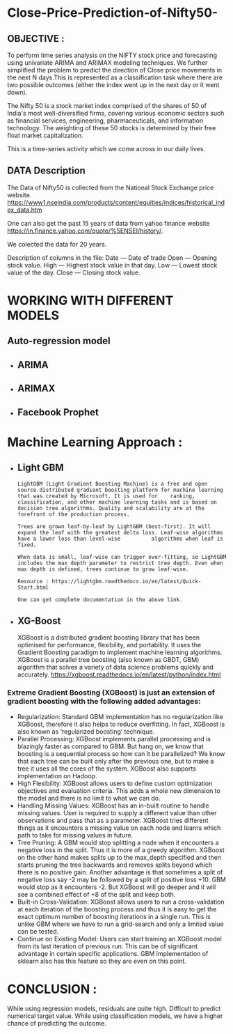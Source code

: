 # Close-Price-Prediction-of-Nifty50-
 


## OBJECTIVE : 

To perform time series analysis on the NIFTY stock price and forecasting using univariate ARIMA and ARIMAX modeling techniques. 
We further simplified the problem  to  predict the direction of Close price  movements in the next N days.This is represented as a classification task where there are two possible outcomes (either the index went up in the next day or it went down).
 
The Nifty 50 is a stock market index comprised of the shares of 50 of India's most well-diversified firms, covering various economic sectors such as financial services, engineering, pharmaceuticals, and information technology. The weighting of these 50 stocks is determined by their free float market capitalization.

This is a time-series activity which we come across in our daily lives.










## DATA Description

The Data of Nifty50 is collected from the National Stock Exchange price website. https://www1.nseindia.com/products/content/equities/indices/historical_index_data.htm 

One can also get the past 15 years of data from yahoo finance website https://in.finance.yahoo.com/quote/%5ENSEI/history/. 

We colected the data for 20 years.

Description of columns in the file:
Date — Date of trade
Open — Opening stock value.
High — Highest stock value in that day.
Low — Lowest stock value of the day.
Close — Closing stock value.


# WORKING WITH DIFFERENT MODELS

## Auto-regression model
* ## ARIMA 
* ## ARIMAX
* ## Facebook Prophet









# Machine Learning Approach :
*  ## Light GBM

       LightGBM (Light Gradient Boosting Machine) is a free and open source distributed gradient boosting platform for machine learning that was created by Microsoft. It is used for    ranking, classification, and other machine learning tasks and is based on decision tree algorithms. Quality and scalability are at the forefront of the production process.

       Trees are grown leaf-by-leaf by LightGBM (best-first). It will expand the leaf with the greatest delta loss. Leaf-wise algorithms have a lower loss than level-wise          algorithms when leaf is fixed.

       When data is small, leaf-wise can trigger over-fitting, so LightGBM includes the max depth parameter to restrict tree depth. Even when max depth is defined, trees continue to grow leaf-wise.

       Resource : https://lightgbm.readthedocs.io/en/latest/Quick-Start.html 
       
       One can get complete documentation in the above link.



* ## XG-Boost 
     XGBoost is a distributed gradient boosting library that has been optimised for performance, flexibility, and portability. It uses the Gradient Boosting paradigm to implement machine learning algorithms. XGBoost is a parallel tree boosting (also known as GBDT, GBM) algorithm that solves a variety of data science problems quickly and accurately.
https://xgboost.readthedocs.io/en/latest/python/index.html


### Extreme Gradient Boosting (XGBoost) is just an extension of gradient boosting with the following added advantages:
* Regularization: Standard GBM implementation has no regularization like XGBoost, therefore it also helps to reduce overfitting. In fact, XGBoost is also known as ‘regularized boosting‘ technique.
* Parallel Processing: XGBoost implements parallel processing and is blazingly faster as compared to GBM. But hang on, we know that boosting is a sequential process so how can it be parallelized? We know that each tree can be built only after the previous one, but to make a tree it uses all the cores of the system. XGBoost also supports implementation on Hadoop.
* High Flexibility: XGBoost allows users to define custom optimization objectives and evaluation criteria. This adds a whole new dimension to the model and there is no limit to what we can do.
* Handling Missing Values: XGBoost has an in-built routine to handle missing values. User is required to supply a different value than other observations and pass that as a parameter. XGBoost tries different things as it encounters a missing value on each node and learns which path to take for missing values in future.
* Tree Pruning: A GBM would stop splitting a node when it encounters a negative loss in the split. Thus it is more of a greedy algorithm. XGBoost on the other hand makes splits up to the max_depth specified and then starts pruning the tree backwards and removes splits beyond which there is no positive gain. Another advantage is that sometimes a split of negative loss say -2 may be followed by a split of positive loss +10. GBM would stop as it encounters -2. But XGBoost will go deeper and it will see a combined effect of +8 of the split and keep both.
* Built-in Cross-Validation: XGBoost allows users to run a cross-validation at each iteration of the boosting process and thus it is easy to get the exact optimum number of boosting iterations in a single run. This is unlike GBM where we have to run a grid-search and only a limited value can be tested.
* Continue on Existing Model: Users can start training an XGBoost model from its last iteration of previous run. This can be of significant advantage in certain specific applications. GBM implementation of sklearn also has this feature so they are even on this point.


# CONCLUSION :

While using regression models, residuals are quite high.
Difficult to predict numerical target value.
While using classification models, we have a higher chance of predicting the outcome.
